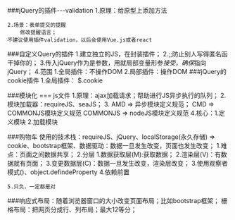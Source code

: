 ###jQuery的插件---validation
    1.原理：给原型上添加方法

    2.场景：表单提交的提醒
        修改提醒语言；
    不建议使用插件validation，以后会使用Vue.js或者react
###自定义Query的插件
    1.建立独立的JS，在封装插件；
    2.;;防止别人写得匿名函干掉你的；
    3.传入jQuery作为是参数，用就局部变量形参$接受，确保$指向jQuery；
    4.范围
        1.全局插件：不操作DOM
        2.局部插件：操作DOM
###jQuery的cookie插件
    1.全局插件：
        $.cookie

###模块化 === js文件
    1.原理：ajax加载请求；帮助进行JS异步执行的队列；
    2.模块加载器：requireJS、seaJS；
    3.  AMD => 异步模块定义规范；
        CMD =>  COMMONJS模块定义规范
        COMMONJS => nodeJS模块定义规范
    4.核心：1.定义模块 2.加载模块

###购物车
    使用的技术栈：requireJS、jQuery、localStorage(永久存储) => cookie、bootstrap框架、数据驱动：数据一旦发生改变，页面也发生改变；
    1.难点：页面之间数据共享；
    2.分层
        1.数据获取层(M):获取数据；
        2.渲染层(V)：有数据就有页面；
        3.变更数据层(C)：数据一旦发生改变，渲染层改变；
    3.使用观察者模式()、object.defindeProperty
    4.依赖前置


    5.只负，一定都是对

###响应式布局：随着浏览器窗口的大小改变页面布局；比如bootstrap框架；
    栅格布局：把网页分成行、列布局；最大12等分；


